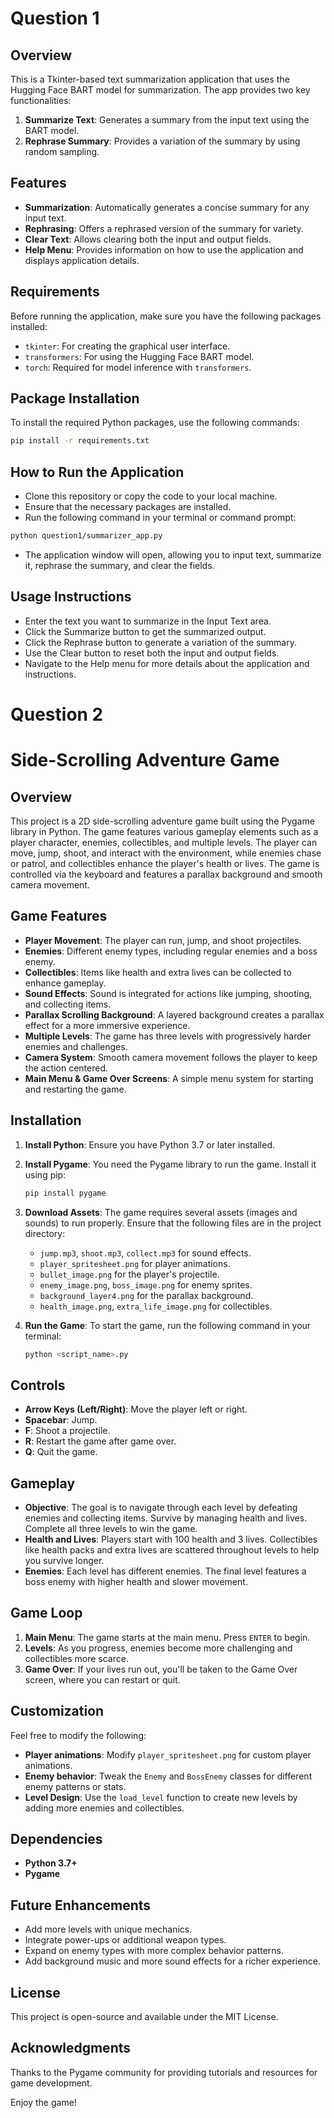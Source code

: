 # Question 1

## Overview

This is a Tkinter-based text summarization application that uses the Hugging Face BART model for summarization. The app provides two key functionalities:
1. **Summarize Text**: Generates a summary from the input text using the BART model.
2. **Rephrase Summary**: Provides a variation of the summary by using random sampling.

## Features

- **Summarization**: Automatically generates a concise summary for any input text.
- **Rephrasing**: Offers a rephrased version of the summary for variety.
- **Clear Text**: Allows clearing both the input and output fields.
- **Help Menu**: Provides information on how to use the application and displays application details.

## Requirements

Before running the application, make sure you have the following packages installed:

- `tkinter`: For creating the graphical user interface.
- `transformers`: For using the Hugging Face BART model.
- `torch`: Required for model inference with `transformers`.

## Package Installation

To install the required Python packages, use the following commands:

```bash
pip install -r requirements.txt
```

## How to Run the Application

- Clone this repository or copy the code to your local machine.
- Ensure that the necessary packages are installed.
- Run the following command in your terminal or command prompt:

```bash
python question1/summarizer_app.py
```
- The application window will open, allowing you to input text, summarize it, rephrase the summary, and clear the fields.

## Usage Instructions
- Enter the text you want to summarize in the Input Text area.
- Click the Summarize button to get the summarized output.
- Click the Rephrase button to generate a variation of the summary.
- Use the Clear button to reset both the input and output fields.
- Navigate to the Help menu for more details about the application and instructions.

# Question 2
# Side-Scrolling Adventure Game

## Overview

This project is a 2D side-scrolling adventure game built using the Pygame library in Python. The game features various gameplay elements such as a player character, enemies, collectibles, and multiple levels. The player can move, jump, shoot, and interact with the environment, while enemies chase or patrol, and collectibles enhance the player's health or lives. The game is controlled via the keyboard and features a parallax background and smooth camera movement.

## Game Features

- **Player Movement**: The player can run, jump, and shoot projectiles.
- **Enemies**: Different enemy types, including regular enemies and a boss enemy.
- **Collectibles**: Items like health and extra lives can be collected to enhance gameplay.
- **Sound Effects**: Sound is integrated for actions like jumping, shooting, and collecting items.
- **Parallax Scrolling Background**: A layered background creates a parallax effect for a more immersive experience.
- **Multiple Levels**: The game has three levels with progressively harder enemies and challenges.
- **Camera System**: Smooth camera movement follows the player to keep the action centered.
- **Main Menu & Game Over Screens**: A simple menu system for starting and restarting the game.

## Installation

1. **Install Python**: Ensure you have Python 3.7 or later installed.
   
2. **Install Pygame**: You need the Pygame library to run the game. Install it using pip:
   ```bash
   pip install pygame
   ```

3. **Download Assets**: The game requires several assets (images and sounds) to run properly. Ensure that the following files are in the project directory:
   - `jump.mp3`, `shoot.mp3`, `collect.mp3` for sound effects.
   - `player_spritesheet.png` for player animations.
   - `bullet_image.png` for the player's projectile.
   - `enemy_image.png`, `boss_image.png` for enemy sprites.
   - `background_layer4.png` for the parallax background.
   - `health_image.png`, `extra_life_image.png` for collectibles.

4. **Run the Game**: To start the game, run the following command in your terminal:
   ```bash
   python <script_name>.py
   ```

## Controls

- **Arrow Keys (Left/Right)**: Move the player left or right.
- **Spacebar**: Jump.
- **F**: Shoot a projectile.
- **R**: Restart the game after game over.
- **Q**: Quit the game.

## Gameplay

- **Objective**: The goal is to navigate through each level by defeating enemies and collecting items. Survive by managing health and lives. Complete all three levels to win the game.
- **Health and Lives**: Players start with 100 health and 3 lives. Collectibles like health packs and extra lives are scattered throughout levels to help you survive longer.
- **Enemies**: Each level has different enemies. The final level features a boss enemy with higher health and slower movement.

## Game Loop

1. **Main Menu**: The game starts at the main menu. Press `ENTER` to begin.
2. **Levels**: As you progress, enemies become more challenging and collectibles more scarce.
3. **Game Over**: If your lives run out, you'll be taken to the Game Over screen, where you can restart or quit.

## Customization

Feel free to modify the following:

- **Player animations**: Modify `player_spritesheet.png` for custom player animations.
- **Enemy behavior**: Tweak the `Enemy` and `BossEnemy` classes for different enemy patterns or stats.
- **Level Design**: Use the `load_level` function to create new levels by adding more enemies and collectibles.
  
## Dependencies

- **Python 3.7+**
- **Pygame**

## Future Enhancements

- Add more levels with unique mechanics.
- Integrate power-ups or additional weapon types.
- Expand on enemy types with more complex behavior patterns.
- Add background music and more sound effects for a richer experience.

## License

This project is open-source and available under the MIT License.

## Acknowledgments

Thanks to the Pygame community for providing tutorials and resources for game development.

Enjoy the game!
